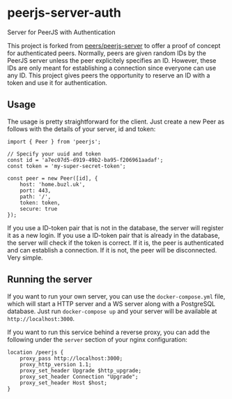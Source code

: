 # peerjs-server-auth
Server for PeerJS with Authentication

This project is forked from [peers/peerjs-server](https://github.com/peers/peerjs-server) to offer a proof of concept for authenticated peers. Normally, peers are given random IDs by the PeerJS server unless the peer explicitely specifies an ID. However, these IDs are only meant for establishing a connection since everyone can use any ID. This project gives peers the opportunity to reserve an ID with a token and use it for authentication.

## Usage
The usage is pretty straightforward for the client. Just create a new Peer as follows with the details of your server, id and token:
```
import { Peer } from 'peerjs';

// Specify your uuid and token
const id = 'a7ec07d5-d919-49b2-ba95-f206961aadaf';
const token = 'my-super-secret-token';

const peer = new Peer([id], {
	host: 'home.buzl.uk',
	port: 443,
	path: '/',
	token: token,
	secure: true
});
```

If you use a ID-token pair that is not in the database, the server will register it as a new login. If you use a ID-token pair that is already in the database, the server will check if the token is correct. If it is, the peer is authenticated and can establish a connection. If it is not, the peer will be disconnected. Very simple.

## Running the server
If you want to run your own server, you can use the `docker-compose.yml` file, which will start a HTTP server and a WS server along with a PostgreSQL database. Just run `docker-compose up` and your server will be available at `http://localhost:3000`.

If you want to run this service behind a reverse proxy, you can add the following under the `server` section of your nginx configuration:
```
location /peerjs {
	proxy_pass http://localhost:3000;
	proxy_http_version 1.1;
	proxy_set_header Upgrade $http_upgrade;
	proxy_set_header Connection "Upgrade";
	proxy_set_header Host $host;
}
```